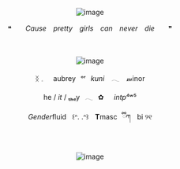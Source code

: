<div align="center">

![image](https://github.com/user-attachments/assets/993ba80d-64d9-431e-8e5b-3c5fb5cc3f6c)


❝　　*Cause　pretty　girls　can　never　die*　　❞

<div align="center">　

<div align="center">

![image](https://github.com/user-attachments/assets/9935d45a-5fe2-41ec-b31d-bafa1a20c590)

<div align="center"> 

  ᛝ 𓈒⠀⠀aubrey⠀ᵒʳ⠀*kuni*⠀ 𓂃 ⠀𝓂inor
<div align="center">
  
he / *it* / **ₜₕ**ₑy⠀𓂃⠀✿⠀⠀*intp*⁴ʷ⁵
<div align="center"> 
  
  *Gender*fluid      ꒰ᐢ. .ᐢ꒱      **T**masc⠀ྀིཀ      bi ୨୧

  <p align="center"


<div align="center">　
<div align="center">

![image](https://github.com/user-attachments/assets/9175fcb3-6bef-47e3-a567-79b213928610)





